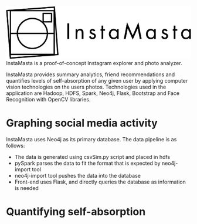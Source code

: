 ![Instamasta](https://github.com/cangulec/instamasta/blob/master/logo.png)
InstaMasta is a proof-of-concept Instagram explorer and photo analyzer.

InstaMasta provides summary analytics, friend recommendations and quantifies levels of self-absorption of any given user by applying computer vision technologies on the users photos. Technologies used in the application are Hadoop, HDFS, Spark, Neo4j, Flask, Bootstrap and Face Recognition with OpenCV libraries.
# Graphing social media activity 

InstaMasta uses Neo4j as its primary database. The data pipeline is as follows:

* The data is generated using csvSim.py script and placed in hdfs
* pySpark parses the data to fit the format that is expected by neo4j-import tool
* neo4j-import tool pushes the data into the database
* Front-end uses Flask, and directly queries the database as information is needed

# Quantifying self-absorption
